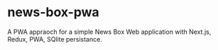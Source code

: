 # news-box-pwa
A PWA appraoch for a simple News Box Web application with Next.js, Redux, PWA, SQlite persistance.
